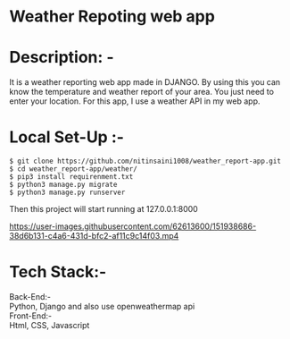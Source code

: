 # Weather Repoting web app

# Description: -
It is a weather reporting web app made in DJANGO. By using this you can
know the temperature and weather report of your area. You just need to
enter your location. For this app, I use a weather API in my web app.

# Local Set-Up :- 
    $ git clone https://github.com/nitinsaini1008/weather_report-app.git
    $ cd weather_report-app/weather/
    $ pip3 install requirenment.txt
    $ python3 manage.py migrate
    $ python3 manage.py runserver


Then this project will start running at 127.0.0.1:8000


https://user-images.githubusercontent.com/62613600/151938686-38d6b131-c4a6-431d-bfc2-af11c9c14f03.mp4

# Tech Stack:-
Back-End:-<br />
    Python, Django and also use openweathermap api <br />
Front-End:-<br />
 Html, CSS, Javascript
